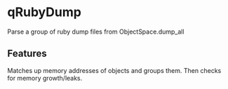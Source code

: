 # qRubyDump
Parse a group of ruby dump files from ObjectSpace.dump_all

## Features
Matches up memory addresses of objects and groups them. Then checks for memory growth/leaks.

